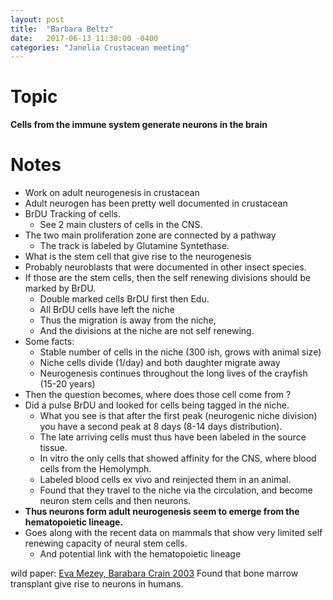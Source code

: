 ```yaml
---
layout: post
title:  "Barbara Beltz"
date:   2017-06-13 11:30:00 -0400
categories: "Janelia Crustacean meeting"
---
```


# Topic
**Cells from the immune system generate neurons in the brain**

# Notes
* Work on adult neurogenesis in crustacean
* Adult neurogen has been pretty well documented in crustacean
* BrDU Tracking of cells.
  * See 2 main clusters of cells in the CNS.
* The two main proliferation zone are connected by a pathway
  * The track is labeled by Glutamine Syntethase.
* What is the stem cell that give rise to the neurogenesis
* Probably neuroblasts that were documented in other insect species.
* If those are the stem cells, then the self renewing divisions should be marked by BrDU.
  * Double marked cells BrDU first then Edu.
  * All BrDU cells have left the niche
  * Thus the migration is away from the niche,
  * And the divisions at the niche are not self renewing.
* Some facts:
  * Stable number of cells in the niche (300 ish, grows with animal size)
  * Niche cells divide (1/day) and both daughter migrate away
  * Neurogenesis continues throughout the long lives of the crayfish (15-20 years)
* Then the question becomes, where does those cell come from ?
* Did a pulse BrDU and looked for cells being tagged in the niche.
  * What you see is that after the first peak (neurogenic niche division) you have a second peak at 8 days (8-14 days distribution).
  * The late arriving cells must thus have been labeled in the source tissue.
  * In vitro the only cells that showed affinity for the CNS, where blood cells from the Hemolymph.
  * Labeled blood cells ex vivo and reinjected them in an animal.
  * Found that they travel to the niche via the circulation, and become neuron stem cells and then neurons.
* **Thus neurons form adult neurogenesis seem to emerge from the hematopoietic lineage.**
* Goes along with the recent data on mammals that show very limited self renewing capacity of neural stem cells.
  * And potential link with the hematopoietic lineage

wild paper: [Eva Mezey, Barabara Crain 2003](https://www.ncbi.nlm.nih.gov/pubmed/12538864) Found that bone marrow transplant give rise to neurons in humans.
